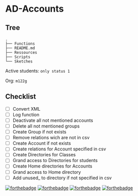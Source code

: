 # AD-Accounts

## Tree

````
.
├── Functions
├── README.md
├── Ressources
├── Scripts
└── Sketches
````
Active students: `only status 1`

Org: `m122g`

## Checklist
- [ ] Convert XML
- [ ] Log function
- [ ] Deactivate all not mentioned accounts
- [ ] Delete all not mentioned groups
- [ ] Create Group if not exists
- [ ] Remove relations wich are not in csv
- [ ] Create Account if not exists
- [ ] Create relations for Account specified in csv
- [ ] Create Directories for Classes
- [ ] Grand access to Directories for students
- [ ] Create Home directories for Accounts
- [ ] Grand access to Home directory 
- [ ] Add unused_ to directory if not specified in csv

[![forthebadge](https://forthebadge.com/images/badges/powered-by-electricity.svg)](https://forthebadge.com)
[![forthebadge](https://forthebadge.com/images/badges/powered-by-oxygen.svg)](https://forthebadge.com)
[![forthebadge](https://forthebadge.com/images/badges/gluten-free.svg)](https://forthebadge.com)
[![forthebadge](https://forthebadge.com/images/badges/built-with-grammas-recipe.svg)](https://forthebadge.com)

